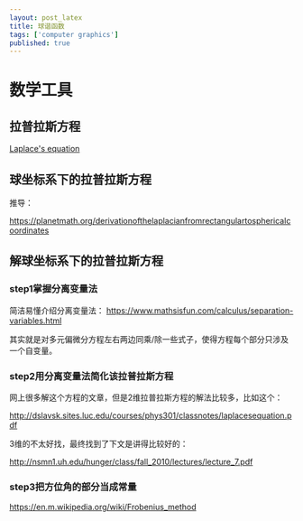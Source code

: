 ```yaml
---
layout: post_latex
title: 球谐函数
tags: ['computer graphics']
published: true
---
```



<!--more-->


# 数学工具

## 拉普拉斯方程 

[Laplace's equation](https://en.wikipedia.org/wiki/Laplace%27s_equation)

## 球坐标系下的拉普拉斯方程

推导：

https://planetmath.org/derivationofthelaplacianfromrectangulartosphericalcoordinates

## 解球坐标系下的拉普拉斯方程

### step1掌握分离变量法

简洁易懂介绍分离变量法： https://www.mathsisfun.com/calculus/separation-variables.html

其实就是对多元偏微分方程左右两边同乘/除一些式子，使得方程每个部分只涉及一个自变量。

### step2用分离变量法简化该拉普拉斯方程


网上很多解这个方程的文章，但是2维拉普拉斯方程的解法比较多，比如这个：

http://dslavsk.sites.luc.edu/courses/phys301/classnotes/laplacesequation.pdf

3维的不太好找，最终找到了下文是讲得比较好的：

http://nsmn1.uh.edu/hunger/class/fall_2010/lectures/lecture_7.pdf


### step3把方位角的部分当成常量

https://en.m.wikipedia.org/wiki/Frobenius_method